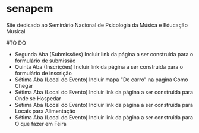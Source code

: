 # senapem
Site dedicado ao Seminário Nacional de Psicologia da Música e Educação Musical

#TO DO
* Segunda Aba (Submissões) Incluir link da página a ser construida para o formulário de submissão
* Quinta Aba (Inscrições) Incluir link da página a ser construida para o formulário de inscrição
* Sétima Aba (Local do Evento) Incluir mapa "De carro" na pagina Como Chegar
* Sétima Aba (Local do Evento) Incluir link da página a ser construida para Onde se Hospedar
* Sétima Aba (Local do Evento) Incluir link da página a ser construida para Locais para Alimentação
* Sétima Aba (Local do Evento) Incluir link da página a ser construida para O que fazer em Feira

